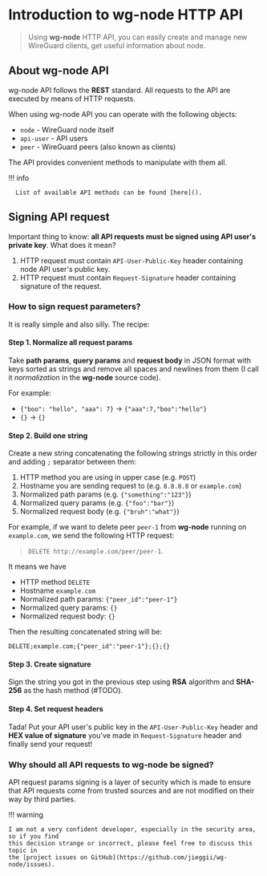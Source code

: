 # Introduction to wg-node HTTP API

> Using **wg-node** HTTP API, you can easily create and manage new WireGuard clients,
> get useful information about node.

## About wg-node API

wg-node API follows the **REST** standard.
All requests to the API are executed by means of HTTP requests.

When using wg-node API you can operate with the following objects:

* `node` - WireGuard node itself
* `api-user` - API users
* `peer` - WireGuard peers (also known as clients)

The API provides convenient methods to manipulate with them all.

!!! info

      List of available API methods can be found [here]().

## Signing API request

Important thing to know: **all API requests must be signed using API user's private key**.
What does it mean?

1. HTTP request must contain `API-User-Public-Key` header containing node API user's public key.
2. HTTP request must contain `Request-Signature` header containing signature of the request.

### How to sign request parameters?

It is really simple and also silly. The recipe:

#### Step 1. Normalize all request params

Take **path params**, **query params** and **request body** in JSON format with keys sorted as strings
and remove all spaces and newlines from them
(I call it _normalization_ in the **wg-node** source code).

For example:

* `{"boo": "hello", "aaa": 7}` -> `{"aaa":7,"boo":"hello"}`
* `{}` -> `{}`

#### Step 2. Build one string

Create a new string concatenating the following strings strictly in this order
and adding `;` separator between them:

1. HTTP method you are using in upper case (e.g. `POST`)
2. Hostname you are sending request to (e.g. `8.8.8.8` or `example.com`)
3. Normalized path params (e.g. `{"something":"123"}`)
4. Normalized query params (e.g. `{"foo":"bar"}`)
5. Normalized request body (e.g. `{"bruh":"what"}`)

For example, if we want to delete peer `peer-1` from **wg-node** running on `example.com`,
we send the following HTTP request:

> `DELETE http://example.com/peer/peer-1`.

It means we have

- HTTP method `DELETE`
- Hostname `example.com`
- Normalized path params: `{"peer_id":"peer-1"}`
- Normalized query params: `{}`
- Normalized request body: `{}`

Then the resulting concatenated string will be:

`DELETE;example.com;{"peer_id":"peer-1"};{};{}`

#### Step 3. Create signature

Sign the string you got in the previous step using **RSA** algorithm and **SHA-256** as the hash method (#TODO).

#### Step 4. Set request headers

Tada!
Put your API user's public key in the `API-User-Public-Key` header and
**HEX value of signature** you've made in `Request-Signature` header and finally send your request!

### Why should all API requests to wg-node be signed?

API request params signing is a layer of security which is made to ensure
that API requests come from trusted sources and are not modified on their way by third parties.

!!! warning

    I am not a very confident developer, especially in the security area, so if you find
    this decision strange or incorrect, please feel free to discuss this topic in
    the [project issues on GitHub](https://github.com/jieggii/wg-node/issues).